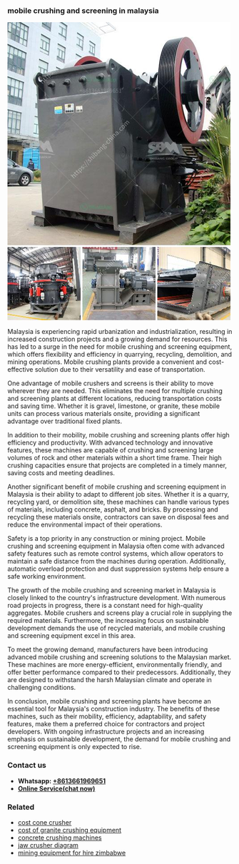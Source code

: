 <h3>mobile crushing and screening in malaysia</h3><img src='1703042252.jpg' alt=''><p>Malaysia is experiencing rapid urbanization and industrialization, resulting in increased construction projects and a growing demand for resources. This has led to a surge in the need for mobile crushing and screening equipment, which offers flexibility and efficiency in quarrying, recycling, demolition, and mining operations. Mobile crushing plants provide a convenient and cost-effective solution due to their versatility and ease of transportation.</p><p>One advantage of mobile crushers and screens is their ability to move wherever they are needed. This eliminates the need for multiple crushing and screening plants at different locations, reducing transportation costs and saving time. Whether it is gravel, limestone, or granite, these mobile units can process various materials onsite, providing a significant advantage over traditional fixed plants.</p><p>In addition to their mobility, mobile crushing and screening plants offer high efficiency and productivity. With advanced technology and innovative features, these machines are capable of crushing and screening large volumes of rock and other materials within a short time frame. Their high crushing capacities ensure that projects are completed in a timely manner, saving costs and meeting deadlines.</p><p>Another significant benefit of mobile crushing and screening equipment in Malaysia is their ability to adapt to different job sites. Whether it is a quarry, recycling yard, or demolition site, these machines can handle various types of materials, including concrete, asphalt, and bricks. By processing and recycling these materials onsite, contractors can save on disposal fees and reduce the environmental impact of their operations.</p><p>Safety is a top priority in any construction or mining project. Mobile crushing and screening equipment in Malaysia often come with advanced safety features such as remote control systems, which allow operators to maintain a safe distance from the machines during operation. Additionally, automatic overload protection and dust suppression systems help ensure a safe working environment.</p><p>The growth of the mobile crushing and screening market in Malaysia is closely linked to the country's infrastructure development. With numerous road projects in progress, there is a constant need for high-quality aggregates. Mobile crushers and screens play a crucial role in supplying the required materials. Furthermore, the increasing focus on sustainable development demands the use of recycled materials, and mobile crushing and screening equipment excel in this area.</p><p>To meet the growing demand, manufacturers have been introducing advanced mobile crushing and screening solutions to the Malaysian market. These machines are more energy-efficient, environmentally friendly, and offer better performance compared to their predecessors. Additionally, they are designed to withstand the harsh Malaysian climate and operate in challenging conditions.</p><p>In conclusion, mobile crushing and screening plants have become an essential tool for Malaysia's construction industry. The benefits of these machines, such as their mobility, efficiency, adaptability, and safety features, make them a preferred choice for contractors and project developers. With ongoing infrastructure projects and an increasing emphasis on sustainable development, the demand for mobile crushing and screening equipment is only expected to rise.</p><h3>Contact us</h3><ul><li><strong>Whatsapp:&nbsp;<a href="https://wa.me/8613661969651">+8613661969651</a></strong></li><li><a href="https://swt.shibang-china.com/?git&amp;zhl&amp;mobile crushing and screening in malaysia"><strong>Online Service(chat now)</strong></a></li></ul><h3>Related</h3><ul><li><a href='cost cone crusher.md'>cost cone crusher</a></li><li><a href='cost of granite crushing equipment.md'>cost of granite crushing equipment</a></li><li><a href='concrete crushing machines.md'>concrete crushing machines</a></li><li><a href='jaw crusher diagram.md'>jaw crusher diagram</a></li><li><a href='mining equipment for hire zimbabwe.md'>mining equipment for hire zimbabwe</a></li></ul>